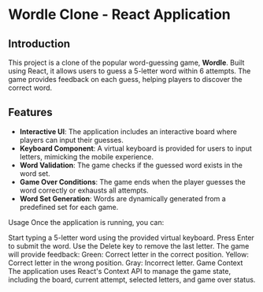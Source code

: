 # Wordle Clone - React Application

## Introduction

This project is a clone of the popular word-guessing game, **Wordle**. Built using React, it allows users to guess a 5-letter word within 6 attempts. The game provides feedback on each guess, helping players to discover the correct word.

## Features

- **Interactive UI**: The application includes an interactive board where players can input their guesses.
- **Keyboard Component**: A virtual keyboard is provided for users to input letters, mimicking the mobile experience.
- **Word Validation**: The game checks if the guessed word exists in the word set.
- **Game Over Conditions**: The game ends when the player guesses the word correctly or exhausts all attempts.
- **Word Set Generation**: Words are dynamically generated from a predefined set for each game.

Usage
Once the application is running, you can:

Start typing a 5-letter word using the provided virtual keyboard.
Press Enter to submit the word.
Use the Delete key to remove the last letter.
The game will provide feedback:
Green: Correct letter in the correct position.
Yellow: Correct letter in the wrong position.
Gray: Incorrect letter.
Game Context
The application uses React's Context API to manage the game state, including the board, current attempt, selected letters, and game over status.
